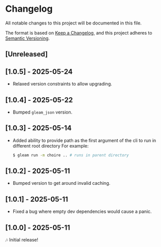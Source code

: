 # Changelog

All notable changes to this project will be documented in this file.

The format is based on [Keep a Changelog](https://keepachangelog.com/en/1.1.0/),
and this project adheres to [Semantic Versioning](https://semver.org/spec/v2.0.0.html).

## [Unreleased]

## [1.0.5] - 2025-05-24

- Relaxed version constraints to allow upgrading.

## [1.0.4] - 2025-05-22

- Bumped `gleam_json` version.

## [1.0.3] - 2025-05-14

- Added ability to provide path as the first argument of the cli to run in different root directory
  For example:
  ```sh
  $ gleam run -m choire .. # runs in parent directory
  ```

## [1.0.2] - 2025-05-11

- Bumped version to get around invalid caching.

## [1.0.1] - 2025-05-11

- Fixed a bug where empty dev dependencies would cause a panic.

## [1.0.0] - 2025-05-11

🎶 Initial release!
